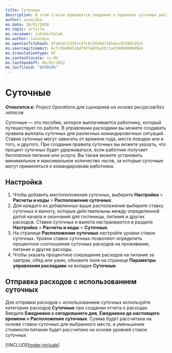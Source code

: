 ```yaml
---
title: Суточные
description: В этой статье приводятся сведения о правилах суточных расходов, используемых в модуле управления расходами.
author: suvaidya
ms.date: 10/01/2020
ms.topic: article
ms.reviewer: johnmichalak
ms.author: suvaidya
ms.openlocfilehash: 8fa634c23391c47c0c583647165dce2b396535e5
ms.sourcegitcommit: 6cfc50d89528df977a8f6a55c1ad39d99800d9b4
ms.translationtype: HT
ms.contentlocale: ru-RU
ms.lasthandoff: 06/03/2022
ms.locfileid: "8930196"
---
```

# <a name="per-diems"></a>Суточные

_**Относится к:** Project Operations для сценариев на основе ресурсов/без запасов_


Суточные — это пособие, которое выплачивается работнику, который путешествует по работе. В управлении расходами вы можете создавать правила выплаты суточных для различных командировочных ситуаций. Ставки суточных могут зависеть от времени года, места поездки или и того, и другого. При создании правила суточных вы можете указать, что процент суточных будет удерживаться, если работник получает бесплатное питание или услуги. Вы также можете установить минимальное и максимальное количество часов, за которые суточные могут применяться к командировкам работника.

## <a name="configuration"></a>Настройка 

1. Чтобы добавить местоположения суточных, выберите **Настройка** > **Расчеты и коды** > **Расположение суточных**.
2. Для каждого из добавленных выше расположений выберите ставку суточных и валюту, которые действительны между определенной датой начала и окончания для гостиницы, питания и других расходов. Ставки суточных и валюта настраиваются в разделе **Настройка** > **Расчеты и коды** > **Суточные**.
3. На странице **Расположение суточных** настройте уровни ставок суточных. Уровни ставок суточных позволяют определить процентное соотношение суточных расходов на проживание, питание и другие расходы. 
4. Чтобы указать процентное сокращение расходов на питание за завтрак, обед или ужин, обновите поля на странице **Параметры управления расходами** на вкладке **Суточные**. 
    
## <a name="submit-expenses-using-per-diem"></a>Отправка расходов с использованием суточных
Для отправки расходов с использованием суточных используйте категорию расходов **Суточные** при создании отчета о расходах. Введите **Ежедневно с сегодняшнего дня**, **Ежедневно до настоящего времени** и **Расположение суточных**. Сумма будет рассчитана на основе ставок суточных для выбранного места, а уменьшение стоимости питания будет рассчитано на основе уровней ставок суточных.


[!INCLUDE[footer-include](../includes/footer-banner.md)]
